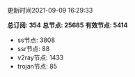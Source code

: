 更新时间2021-09-09 16:29:33

**总订阅: 354**
**总节点: 25685**
**有效节点: 5414**
- ss节点: 3808
- ssr节点: 88
- v2ray节点: 1433
- trojan节点: 85
